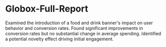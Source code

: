 # Globox-Full-Report
 Examined the introduction of a food and drink banner's impact on user behavior and conversion rates. Found significant improvements in conversion rates but no substantial change in average spending. Identified a potential novelty effect driving initial engagement.
